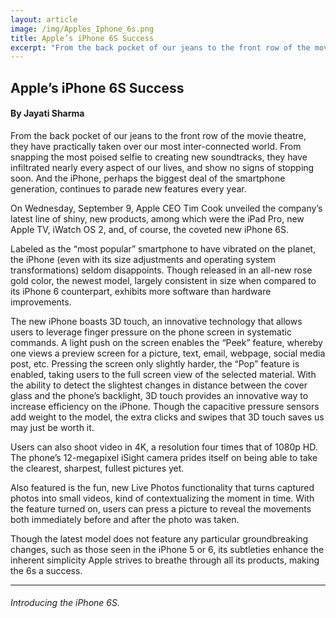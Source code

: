 ```yaml
---
layout: article
image: /img/Apples_Iphone_6s.png
title: Apple’s iPhone 6S Success
excerpt: "From the back pocket of our jeans to the front row of the movie theatre, they have practically taken over our most inter-connected world. From snapping the most poised selfie to creating new soundtracks, they have infiltrated nearly every aspect of our lives, and show no signs of stopping soon."
---
```


<h2>Apple’s iPhone 6S Success</h2>
<h4>By Jayati Sharma</h4>

From the back pocket of our jeans to the front row of the movie theatre, they have practically taken over our most inter-connected world. From snapping the most poised selfie to creating new soundtracks, they have infiltrated nearly every aspect of our lives, and show no signs of stopping soon. And the iPhone, perhaps the biggest deal of the smartphone generation, continues to parade new features every year. 

On Wednesday, September 9, Apple CEO Tim Cook unveiled the company’s latest line of shiny, new products, among which were the iPad Pro, new Apple TV, iWatch OS 2, and, of course, the coveted new iPhone 6S. 

Labeled as the “most popular” smartphone to have vibrated on the planet, the iPhone (even with its size adjustments and operating system transformations) seldom disappoints. Though released in an all-new rose gold color, the newest model, largely consistent in size when compared to its iPhone 6 counterpart, exhibits more software than hardware improvements. 

The new iPhone boasts 3D touch, an innovative technology that allows users to leverage finger pressure on the phone screen in systematic commands. A light push on the screen enables the “Peek” feature, whereby one views a preview screen for a picture, text, email, webpage, social media post, etc. Pressing the screen only slightly harder, the “Pop” feature is enabled, taking users to the full screen view of the selected material. With the ability to detect the slightest changes in distance between the cover glass and the phone’s backlight, 3D touch provides an innovative way to increase efficiency on the iPhone. Though the capacitive pressure sensors add weight to the model, the extra clicks and swipes that 3D touch saves us may just be worth it. 

Users can also shoot video in 4K, a resolution four times that of 1080p HD. The phone’s 12-megapixel iSight camera prides itself on being able to take the clearest, sharpest, fullest pictures yet. 

Also featured is the fun, new Live Photos functionality that turns captured photos into small videos, kind of contextualizing the moment in time. With the feature turned on, users can press a picture to reveal the movements both immediately before and after the photo was taken. 

Though the latest model does not feature any particular groundbreaking changes, such as those seen in the iPhone 5 or 6, its subtleties enhance the inherent simplicity Apple strives to breathe through all its products, making the 6s a success.

<hr style="border-color:#7D7D7D;height:0.5px;">

<h6> Introducing the iPhone 6S. </h6>
